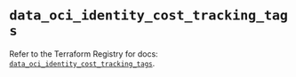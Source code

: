 # `data_oci_identity_cost_tracking_tags`

Refer to the Terraform Registry for docs: [`data_oci_identity_cost_tracking_tags`](https://registry.terraform.io/providers/oracle/oci/7.19.0/docs/data-sources/identity_cost_tracking_tags).
